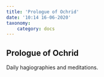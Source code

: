 ```yaml
---
title: 'Prologue of Ochrid'
date: '10:14 16-06-2020'
taxonomy:
    category: docs
---
```


## Prologue of Ochrid

Daily hagiographies and meditations.